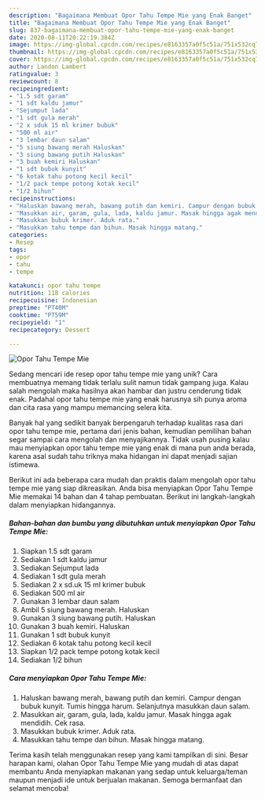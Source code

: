 ```yaml
---
description: "Bagaimana Membuat Opor Tahu Tempe Mie yang Enak Banget"
title: "Bagaimana Membuat Opor Tahu Tempe Mie yang Enak Banget"
slug: 837-bagaimana-membuat-opor-tahu-tempe-mie-yang-enak-banget
date: 2020-08-11T20:22:19.384Z
image: https://img-global.cpcdn.com/recipes/e8163357a0f5c51a/751x532cq70/opor-tahu-tempe-mie-foto-resep-utama.jpg
thumbnail: https://img-global.cpcdn.com/recipes/e8163357a0f5c51a/751x532cq70/opor-tahu-tempe-mie-foto-resep-utama.jpg
cover: https://img-global.cpcdn.com/recipes/e8163357a0f5c51a/751x532cq70/opor-tahu-tempe-mie-foto-resep-utama.jpg
author: Landon Lambert
ratingvalue: 3
reviewcount: 8
recipeingredient:
- "1.5 sdt garam"
- "1 sdt kaldu jamur"
- "Sejumput lada"
- "1 sdt gula merah"
- "2 x sduk 15 ml krimer bubuk"
- "500 ml air"
- "3 lembar daun salam"
- "5 siung bawang merah Haluskan"
- "3 siung bawang putih Haluskan"
- "3 buah kemiri Haluskan"
- "1 sdt bubuk kunyit"
- "6 kotak tahu potong kecil kecil"
- "1/2 pack tempe potong kotak kecil"
- "1/2 bihun"
recipeinstructions:
- "Haluskan bawang merah, bawang putih dan kemiri. Campur dengan bubuk kunyit. Tumis hingga harum. Selanjutnya masukkan daun salam."
- "Masukkan air, garam, gula, lada, kaldu jamur. Masak hingga agak mendidih. Cek rasa."
- "Masukkan bubuk krimer. Aduk rata."
- "Masukkan tahu tempe dan bihun. Masak hingga matang."
categories:
- Resep
tags:
- opor
- tahu
- tempe

katakunci: opor tahu tempe 
nutrition: 118 calories
recipecuisine: Indonesian
preptime: "PT40M"
cooktime: "PT59M"
recipeyield: "1"
recipecategory: Dessert

---
```



![Opor Tahu Tempe Mie](https://img-global.cpcdn.com/recipes/e8163357a0f5c51a/751x532cq70/opor-tahu-tempe-mie-foto-resep-utama.jpg)

Sedang mencari ide resep opor tahu tempe mie yang unik? Cara membuatnya memang tidak terlalu sulit namun tidak gampang juga. Kalau salah mengolah maka hasilnya akan hambar dan justru cenderung tidak enak. Padahal opor tahu tempe mie yang enak harusnya sih punya aroma dan cita rasa yang mampu memancing selera kita.



Banyak hal yang sedikit banyak berpengaruh terhadap kualitas rasa dari opor tahu tempe mie, pertama dari jenis bahan, kemudian pemilihan bahan segar sampai cara mengolah dan menyajikannya. Tidak usah pusing kalau mau menyiapkan opor tahu tempe mie yang enak di mana pun anda berada, karena asal sudah tahu triknya maka hidangan ini dapat menjadi sajian istimewa.


Berikut ini ada beberapa cara mudah dan praktis dalam mengolah opor tahu tempe mie yang siap dikreasikan. Anda bisa menyiapkan Opor Tahu Tempe Mie memakai 14 bahan dan 4 tahap pembuatan. Berikut ini langkah-langkah dalam menyiapkan hidangannya.

<!--inarticleads1-->

##### Bahan-bahan dan bumbu yang dibutuhkan untuk menyiapkan Opor Tahu Tempe Mie:

1. Siapkan 1.5 sdt garam
1. Sediakan 1 sdt kaldu jamur
1. Sediakan Sejumput lada
1. Sediakan 1 sdt gula merah
1. Sediakan 2 x sd.uk 15 ml krimer bubuk
1. Sediakan 500 ml air
1. Gunakan 3 lembar daun salam
1. Ambil 5 siung bawang merah. Haluskan
1. Gunakan 3 siung bawang putih. Haluskan
1. Gunakan 3 buah kemiri. Haluskan
1. Gunakan 1 sdt bubuk kunyit
1. Sediakan 6 kotak tahu potong kecil kecil
1. Siapkan 1/2 pack tempe potong kotak kecil
1. Sediakan 1/2 bihun




<!--inarticleads2-->

##### Cara menyiapkan Opor Tahu Tempe Mie:

1. Haluskan bawang merah, bawang putih dan kemiri. Campur dengan bubuk kunyit. Tumis hingga harum. Selanjutnya masukkan daun salam.
1. Masukkan air, garam, gula, lada, kaldu jamur. Masak hingga agak mendidih. Cek rasa.
1. Masukkan bubuk krimer. Aduk rata.
1. Masukkan tahu tempe dan bihun. Masak hingga matang.




Terima kasih telah menggunakan resep yang kami tampilkan di sini. Besar harapan kami, olahan Opor Tahu Tempe Mie yang mudah di atas dapat membantu Anda menyiapkan makanan yang sedap untuk keluarga/teman maupun menjadi ide untuk berjualan makanan. Semoga bermanfaat dan selamat mencoba!
